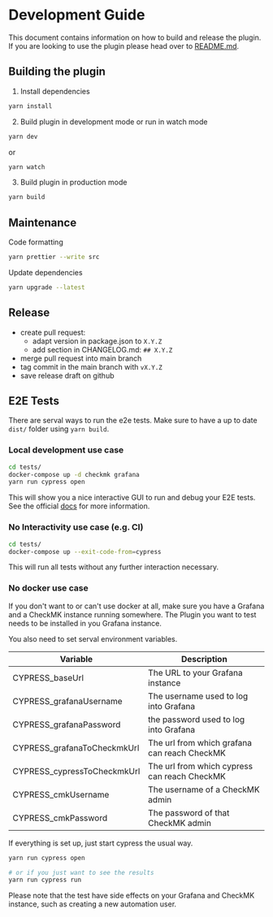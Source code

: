 # Development Guide

This document contains information on how to build and release the plugin. If
you are looking to use the plugin please head over to [README.md](README.md).

## Building the plugin

1. Install dependencies

```BASH
yarn install
```

2. Build plugin in development mode or run in watch mode

```BASH
yarn dev
```

or

```BASH
yarn watch
```

3. Build plugin in production mode

```BASH
yarn build
```

## Maintenance

Code formatting

```BASH
yarn prettier --write src
```

Update dependencies

```BASH
yarn upgrade --latest
```

## Release

* create pull request:
  * adapt version in package.json to `X.Y.Z`
  * add section in CHANGELOG.md: `## X.Y.Z`
* merge pull request into main branch
* tag commit in the main branch with `vX.Y.Z`
* save release draft on github

## E2E Tests
There are serval ways to run the e2e tests.
Make sure to have a up to date `dist/` folder using `yarn build`.

### Local development use case
```BASH
cd tests/
docker-compose up -d checkmk grafana
yarn run cypress open
```
This will show you a nice interactive GUI to run and debug your E2E tests.
See the official [docs](https://docs.cypress.io/guides/overview/why-cypress) for more information.

### No Interactivity use case (e.g. CI)
```BASH
cd tests/
docker-compose up --exit-code-from=cypress
```
This will run all tests without any further interaction necessary.

### No docker use case
If you don't want to or can't use docker at all, make sure you have a Grafana and a CheckMK instance running somewhere.
The Plugin you want to test needs to be installed in you Grafana instance.


You also need to set serval environment variables.

| Variable                    | Description |
|-----------------------------|-------------|
| CYPRESS_baseUrl             | The URL to your Grafana instance |
| CYPRESS_grafanaUsername     | The username used to log into Grafana |
| CYPRESS_grafanaPassword     | the password used to log into Grafana|
| CYPRESS_grafanaToCheckmkUrl | The url from which grafana can reach CheckMK |
| CYPRESS_cypressToCheckmkUrl | The url from which cypress can reach CheckMK |
| CYPRESS_cmkUsername         | The username of a CheckMK admin |
| CYPRESS_cmkPassword         | The password of that CheckMK admin |

If everything is set up, just start cypress the usual way.
```BASH
yarn run cypress open

# or if you just want to see the results
yarn run cypress run
```

Please note that the test have side effects on your Grafana and CheckMK instance,
such as creating a new automation user.
